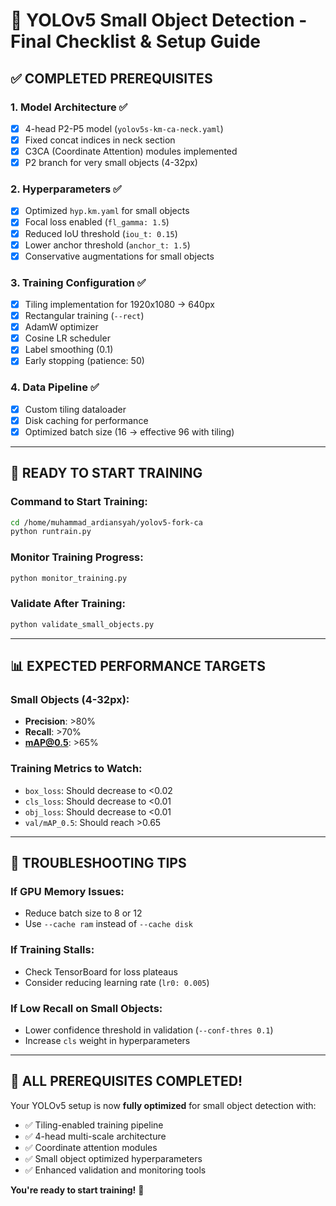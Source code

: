 # 🎯 YOLOv5 Small Object Detection - Final Checklist & Setup Guide

## ✅ **COMPLETED PREREQUISITES**

### 1. **Model Architecture** ✅
- [x] 4-head P2-P5 model (`yolov5s-km-ca-neck.yaml`)
- [x] Fixed concat indices in neck section
- [x] C3CA (Coordinate Attention) modules implemented
- [x] P2 branch for very small objects (4-32px)

### 2. **Hyperparameters** ✅
- [x] Optimized `hyp.km.yaml` for small objects
- [x] Focal loss enabled (`fl_gamma: 1.5`)
- [x] Reduced IoU threshold (`iou_t: 0.15`)
- [x] Lower anchor threshold (`anchor_t: 1.5`)
- [x] Conservative augmentations for small objects

### 3. **Training Configuration** ✅
- [x] Tiling implementation for 1920x1080 → 640px
- [x] Rectangular training (`--rect`)
- [x] AdamW optimizer
- [x] Cosine LR scheduler
- [x] Label smoothing (0.1)
- [x] Early stopping (patience: 50)

### 4. **Data Pipeline** ✅
- [x] Custom tiling dataloader
- [x] Disk caching for performance
- [x] Optimized batch size (16 → effective 96 with tiling)

---

## 🚀 **READY TO START TRAINING**

### **Command to Start Training:**
```bash
cd /home/muhammad_ardiansyah/yolov5-fork-ca
python runtrain.py
```

### **Monitor Training Progress:**
```bash
python monitor_training.py
```

### **Validate After Training:**
```bash
python validate_small_objects.py
```

---

## 📊 **EXPECTED PERFORMANCE TARGETS**

### **Small Objects (4-32px):**
- **Precision**: >80%
- **Recall**: >70%
- **mAP@0.5**: >65%

### **Training Metrics to Watch:**
- `box_loss`: Should decrease to <0.02
- `cls_loss`: Should decrease to <0.01
- `obj_loss`: Should decrease to <0.01
- `val/mAP_0.5`: Should reach >0.65

---

## 🔧 **TROUBLESHOOTING TIPS**

### **If GPU Memory Issues:**
- Reduce batch size to 8 or 12
- Use `--cache ram` instead of `--cache disk`

### **If Training Stalls:**
- Check TensorBoard for loss plateaus
- Consider reducing learning rate (`lr0: 0.005`)

### **If Low Recall on Small Objects:**
- Lower confidence threshold in validation (`--conf-thres 0.1`)
- Increase `cls` weight in hyperparameters

---

## 🎯 **ALL PREREQUISITES COMPLETED!**

Your YOLOv5 setup is now **fully optimized** for small object detection with:
- ✅ Tiling-enabled training pipeline
- ✅ 4-head multi-scale architecture  
- ✅ Coordinate attention modules
- ✅ Small object optimized hyperparameters
- ✅ Enhanced validation and monitoring tools

**You're ready to start training!** 🚀
